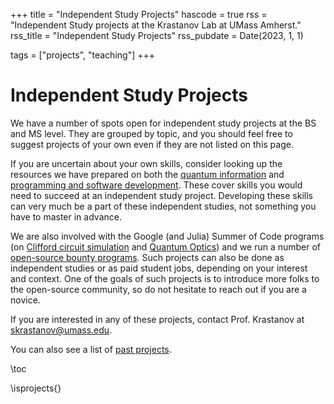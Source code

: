 +++
title = "Independent Study Projects"
hascode = true
rss = "Independent Study projects at the Krastanov Lab at UMass Amherst."
rss_title = "Independent Study Projects"
rss_pubdate = Date(2023, 1, 1)

tags = ["projects", "teaching"]
+++

# Independent Study Projects

We have a number of spots open for independent study projects at the BS and MS level. They are grouped by topic, and you should feel free to suggest projects of your own even if they are not listed on this page.

If you are uncertain about your own skills, consider looking up the resources we have prepared on both the [quantum information](/quantumonboarding) and [programming and software development](/sysadminonboarding). These cover skills you would need to succeed at an independent study project. Developing these skills can very much be a part of these independent studies, not something you have to master in advance.

We are also involved with the Google (and Julia) Summer of Code programs (on [Clifford circuit simulation](https://julialang.org/jsoc/gsoc/quantumclifford/) and [Quantum Optics](https://julialang.org/jsoc/gsoc/quantumoptics/)) and we run a number of [open-source bounty programs](https://github.com/QuantumSavory/.github/blob/main/BUG_BOUNTIES.md). Such projects can also be done as independent studies or as paid student jobs, depending on your interest and context. One of the goals of such projects is to introduce more folks to the open-source community, so do not hesitate to reach out if you are a novice.

If you are interested in any of these projects, contact Prof. Krastanov at [skrastanov@umass.edu](skrastanov@umass.edu).

You can also see a list of [past projects](/pastindependentstudy).

\toc

\isprojects{}